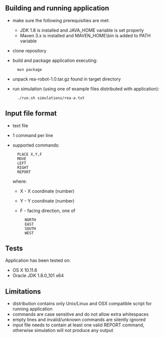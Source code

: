 Building and running application
--------------------------------
- make sure the following prerequisities are met:
    - JDK 1.8 is installed and JAVA_HOME variable is set properly 
    - Maven 3.x is installed and MAVEN_HOME\bin is added to PATH variable 
- clone repository
- build and package application executing:

        mvn package
- unpack rea-robot-1.0.tar.gz found in target directory
- run simulation (using one of example files distributed with application):

        ./run.sh simulations/rea-a.txt
        
Input file format
-----------------
- text file
- 1 command per line
- supported commands:
    
        PLACE X,Y,F
        MOVE
        LEFT
        RIGHT
        REPORT
   where:
    - X - X coordinate (number)
    - Y - Y coordinate (number)
    - F - facing direction, one of
            
            NORTH
            EAST
            SOUTH
            WEST
            
Tests
----------------------
Application has been tested on:
- OS X 10.11.6
- Oracle JDK 1.8.0_101 x64

Limitations
-----------
- distribution contains only Unix/Linux and OSX compatible script for running application
- commands are case sensitive and do not allow extra whitespaces
- empty lines and invalid/unknown commands are silently ignored
- input file needs to contain at least one valid REPORT command, otherwise simulation will not produce any output 
        

